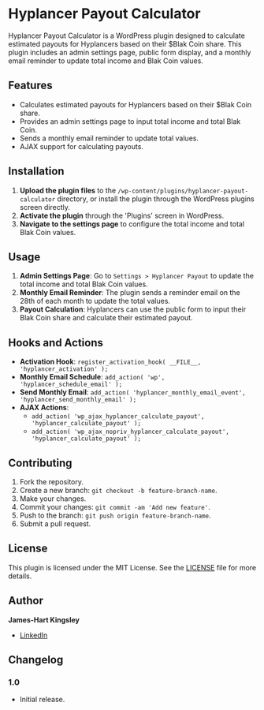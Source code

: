 # Hyplancer Payout Calculator

Hyplancer Payout Calculator is a WordPress plugin designed to calculate estimated payouts for Hyplancers based on their $Blak Coin share. This plugin includes an admin settings page, public form display, and a monthly email reminder to update total income and Blak Coin values.

## Features

- Calculates estimated payouts for Hyplancers based on their $Blak Coin share.
- Provides an admin settings page to input total income and total Blak Coin.
- Sends a monthly email reminder to update total values.
- AJAX support for calculating payouts.

## Installation

1. **Upload the plugin files** to the `/wp-content/plugins/hyplancer-payout-calculator` directory, or install the plugin through the WordPress plugins screen directly.
2. **Activate the plugin** through the 'Plugins' screen in WordPress.
3. **Navigate to the settings page** to configure the total income and total Blak Coin values.

## Usage

1. **Admin Settings Page**: Go to `Settings > Hyplancer Payout` to update the total income and total Blak Coin values.
2. **Monthly Email Reminder**: The plugin sends a reminder email on the 28th of each month to update the total values.
3. **Payout Calculation**: Hyplancers can use the public form to input their Blak Coin share and calculate their estimated payout.

## Hooks and Actions

- **Activation Hook**: `register_activation_hook( __FILE__, 'hyplancer_activation' );`
- **Monthly Email Schedule**: `add_action( 'wp', 'hyplancer_schedule_email' );`
- **Send Monthly Email**: `add_action( 'hyplancer_monthly_email_event', 'hyplancer_send_monthly_email' );`
- **AJAX Actions**: 
  - `add_action( 'wp_ajax_hyplancer_calculate_payout', 'hyplancer_calculate_payout' );`
  - `add_action( 'wp_ajax_nopriv_hyplancer_calculate_payout', 'hyplancer_calculate_payout' );`

## Contributing

1. Fork the repository.
2. Create a new branch: `git checkout -b feature-branch-name`.
3. Make your changes.
4. Commit your changes: `git commit -am 'Add new feature'`.
5. Push to the branch: `git push origin feature-branch-name`.
6. Submit a pull request.

## License

This plugin is licensed under the MIT License. See the [LICENSE](LICENSE) file for more details.

## Author

**James-Hart Kingsley**

- [LinkedIn](https://www.linkedin.com/in/kingsley-james-hart-93679b184/?originalSubdomain=ng)

## Changelog

### 1.0
- Initial release.

